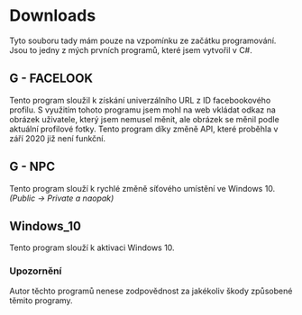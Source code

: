 # Downloads

Tyto souboru tady mám pouze na vzpomínku ze začátku programování. Jsou to jedny z mých prvních programů, které jsem vytvořil v C#.

## G - FACELOOK
Tento program sloužil k získání univerzálního URL z ID facebookového profilu. 
S využitím tohoto programu jsem mohl na web vkládat odkaz na obrázek uživatele, který jsem nemusel měnit, ale obrázek se měnil podle aktuální profilové fotky.
Tento program díky změně API, které proběhla v září 2020 již není funkční.

## G - NPC
Tento program slouží k rychlé změně síťového umístění ve Windows 10. *(Public -> Private a naopak)*

## Windows_10
Tento program slouží k aktivaci Windows 10. 

### Upozornění
Autor těchto programů nenese zodpovědnost za jakékoliv škody způsobené těmito programy.
